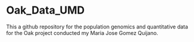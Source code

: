 # Oak_Data_UMD
This a github repository for the population genomics and quantitative data for the Oak project conducted my Maria Jose Gomez Quijano.
